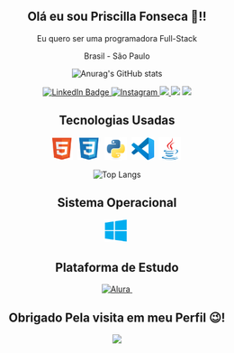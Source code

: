 <h2 align="center" >Olá eu sou Priscilla Fonseca 🐢!!</h2>
<p align="center">Eu quero ser uma programadora Full-Stack </p>
<p align="center" >Brasil - São Paulo</p>

<div align="center"> 
  
  ![Anurag's GitHub stats](https://github-readme-stats.vercel.app/api?username=Priscilla1109&show_icons=true&theme=dark) 
 
</div>

<div align="center" id="badges" >
  <a href = "https://www.linkedin.com/in/priscilla-fonseca-888b79171/">
    <img src="https://img.shields.io/badge/LinkedIn-blue?style=for-the-badge&logo=linkedin&logoColor=white" alt="LinkedIn Badge"/>
  </a>
  <a href = "https://www.instagram.com/priscilla_fnsc/">
  <img src="https://img.shields.io/badge/Instagram-E4405F?style=for-the-badge&logo=instagram&logoColor=white" alt="Instagram"/>
  </a>
  <a href = "mailto:pryscyllaalves25@gmail.com"><img src="https://img.shields.io/badge/-Gmail-%23333?style=for-the-badge&logo=gmail&logoColor=white" target="_blank">
  </a>
  <a href="https://discord.gg/QC9jwSF2" target="_blank"><img src="https://img.shields.io/badge/Discord-7289DA?style=for-the-badge&logo=discord&logoColor=white" target="_blank"></a>
  <a href="HTTPS://wa.me/5511987718213" > <img src="https://img.shields.io/badge/WhatsApp-25D366?style=for-the-badge&logo=whatsapp&logoColor=white"> </a>

</div>
<h2 align="center">Tecnologias Usadas </h2>
<div align="center">
  <img src="https://github.com/devicons/devicon/blob/master/icons/html5/html5-original.svg" title="HTML5" alt="HTML" width="40" height="40"/>&nbsp;
  <img src="https://github.com/devicons/devicon/blob/master/icons/css3/css3-original.svg" title="Css3" alt="Css3" width="40" height="40"/>&nbsp;
  <img src="https://raw.githubusercontent.com/devicons/devicon/55609aa5bd817ff167afce0d965585c92040787a/icons/python/python-original.svg" title="Python" alt="Python" width="40" height="40"/>&nbsp;
  <img src="https://github.com/devicons/devicon/blob/master/icons/vscode/vscode-original.svg" title="vscode" alt="vscode" width="40" height="40"/>&nbsp;
  <img src="https://raw.githubusercontent.com/devicons/devicon/55609aa5bd817ff167afce0d965585c92040787a/icons/java/java-original.svg" title="Java" alt="Java" width="40" height="40"/>&nbsp;
  
</div>
<div  align="center" >
  
  ![Top Langs](https://github-readme-stats.vercel.app/api/top-langs/?username=Priscilla1109&layout=compact&theme=dark)
  
</div>



<h2 align="center" >Sistema Operacional</h2>
<div align="center" >
  <img src="https://github.com/devicons/devicon/blob/master/icons/windows8/windows8-original.svg" title="windows8" alt="windows8" width="40" height="40"/>&nbsp;
</div>
<h2  align="center">Plataforma de Estudo</h2>
<div  align="center" >
<a href="https://www.alura.com.br">
  <img src="https://cursos.alura.com.br/assets/images/logos/logo-alura.svg" alt="Alura" width="40" height="40"/>&nbsp;
</a>
</div>
<h2 align="center">Obrigado Pela visita em meu Perfil 😉!</h2>
<div align="center">
<img src="https://komarev.com/ghpvc/?username=Priscilla1109&style=for-the-badge&color=brightgreen"/>
</div>

